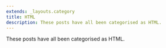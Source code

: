 ```yaml
---
extends: _layouts.category
title: HTML
description: These posts have all been categorised as HTML.
---
```


These posts have all been categorised as HTML.

